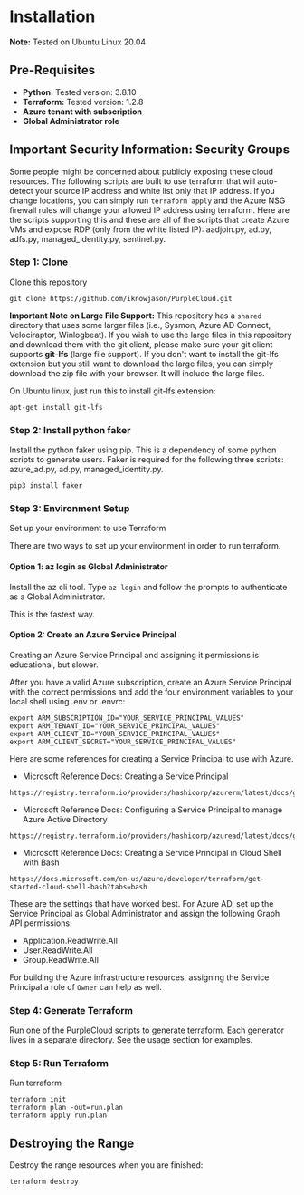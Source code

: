 # Installation
**Note:**  Tested on Ubuntu Linux 20.04 

## Pre-Requisites
 
* **Python:** Tested version:  3.8.10
* **Terraform:**  Tested version:  1.2.8 
* **Azure tenant with subscription**
* **Global Administrator role**

## Important Security Information:  Security Groups
Some people might be concerned about publicly exposing these cloud resources.  The following scripts are built to use terraform that will auto-detect your source IP address and white list only that IP address.  If you change locations, you can simply run ```terraform apply``` and the Azure NSG firewall rules will change your allowed IP address using terraform.  Here are the scripts supporting this and these are all of the scripts that create Azure VMs and expose RDP (only from the white listed IP):  aadjoin.py, ad.py, adfs.py, managed_identity.py, sentinel.py. 

### Step 1: Clone
Clone this repository

```
git clone https://github.com/iknowjason/PurpleCloud.git 
```

**Important Note on Large File Support:** This repository has a ```shared``` directory that uses some larger files (i.e., Sysmon, Azure AD Connect, Velociraptor, Winlogbeat).  If you wish to use the large files in this repository and download them with the git client, please make sure your git client supports **git-lfs** (large file support).  If you don't want to install the git-lfs extension but you still want to download the large files, you can simply download the zip file with your browser.  It will include the large files.   

On Ubuntu linux, just run this to install git-lfs extension:
```
apt-get install git-lfs
```

### Step 2: Install python faker 

Install the python faker using pip.  This is a dependency of some python scripts to generate users.  Faker is required for the following three scripts:  azure_ad.py, ad.py, managed_identity.py.

```
pip3 install faker
```

### Step 3: Environment Setup

Set up your environment to use Terraform

There are two ways to set up your environment in order to run terraform.

#### Option 1:  az login as Global Administrator
Install the az cli tool.  Type ```az login``` and follow the prompts to authenticate as a Global Administrator.

This is the fastest way.

#### Option 2:  Create an Azure Service Principal

Creating an Azure Service Principal and assigning it permissions is educational, but slower.

After you have a valid Azure subscription, create an Azure Service Principal with the correct permissions and add the four environment variables to your local shell using .env or .envrc:

```
export ARM_SUBSCRIPTION_ID="YOUR_SERVICE_PRINCIPAL_VALUES"
export ARM_TENANT_ID="YOUR_SERVICE_PRINCIPAL_VALUES"
export ARM_CLIENT_ID="YOUR_SERVICE_PRINCIPAL_VALUES"
export ARM_CLIENT_SECRET="YOUR_SERVICE_PRINCIPAL_VALUES"
```

Here are some references for creating a Service Principal to use with Azure.

* Microsoft Reference Docs:  Creating a Service Principal

```
https://registry.terraform.io/providers/hashicorp/azurerm/latest/docs/guides/service_principal_client_secret
```

* Microsoft Reference Docs:  Configuring a Service Principal to manage Azure Active Directory

```
https://registry.terraform.io/providers/hashicorp/azuread/latest/docs/guides/service_principal_configuration
```

* Microsoft Reference Docs:  Creating a Service Principal in Cloud Shell with Bash

```
https://docs.microsoft.com/en-us/azure/developer/terraform/get-started-cloud-shell-bash?tabs=bash
```

These are the settings that have worked best.  For Azure AD, set up the Service Principal as Global Administrator and assign the following Graph API permissions:

- Application.ReadWrite.All
- User.ReadWrite.All
- Group.ReadWrite.All

For building the Azure infrastructure resources, assigning the Service Principal a role of ```Owner``` can help as well.

### Step 4: Generate Terraform  

Run one of the PurpleCloud scripts to generate terraform.  Each generator lives in a separate directory.  See the usage section for examples.
 
### Step 5: Run Terraform
  
Run terraform 
```
terraform init
terraform plan -out=run.plan
terraform apply run.plan
```

## Destroying the Range

Destroy the range resources when you are finished:

```
terraform destroy
```

